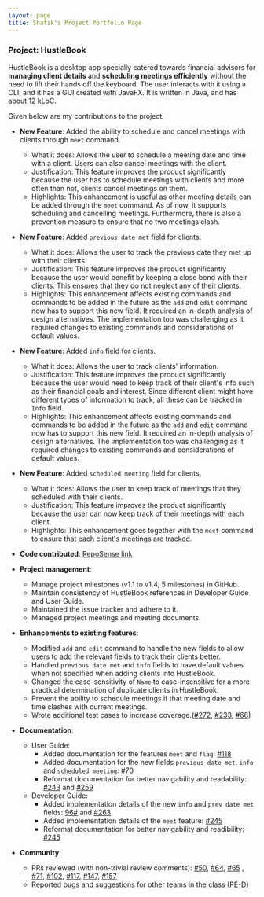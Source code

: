 ```yaml
---
layout: page
title: Shafik's Project Portfolio Page
---
```


### Project: HustleBook

HustleBook is a desktop app specially catered towards financial advisors for **managing client details** and **scheduling meetings efficiently** without the need to lift their hands off the keyboard.
The user interacts with it using a CLI, and it has a GUI created with JavaFX. It is written in Java, and has about 12 kLoC.

Given below are my contributions to the project.

* **New Feature**: Added the ability to schedule and cancel meetings with clients through `meet` command.
    * What it does: Allows the user to schedule a meeting date and time with a client. Users can also cancel meetings with the client.
    * Justification: This feature improves the product significantly because the user has to schedule meetings with clients and more often than not, clients cancel meetings on them. 
    * Highlights: This enhancement is useful as other meeting details can be added through the `meet` command. As of now, it supports scheduling and cancelling meetings. Furthermore, there is also a prevention measure to ensure that no two meetings clash.

* **New Feature**: Added `previous date met` field for clients.
    * What it does: Allows the user to track the previous date they met up with their clients.
    * Justification: This feature improves the product significantly because the user would benefit by keeping a close bond with their clients. This ensures that they do not neglect any of their clients.
    * Highlights: This enhancement affects existing commands and commands to be added in the future as the `add` and `edit` command now has to support this new field. It required an in-depth analysis of design alternatives. The implementation too was challenging as it required changes to existing commands and considerations of default values.

* **New Feature**: Added `info` field for clients.
    * What it does: Allows the user to track clients' information. 
    * Justification: This feature improves the product significantly because the user would need to keep track of their client's info such as their financial goals and interest. Since different client might have different types of information to track, all these can be tracked in `Info` field.
    * Highlights: This enhancement affects existing commands and commands to be added in the future as the `add` and `edit` command now has to support this new field. It required an in-depth analysis of design alternatives. The implementation too was challenging as it required changes to existing commands and considerations of default values.

* **New Feature**: Added `scheduled meeting` field for clients.
  * What it does: Allows the user to keep track of meetings that they scheduled with their clients. 
  * Justification: This feature improves the product significantly because the user can now keep track of their meetings with each client.
  * Highlights: This enhancement goes together with the `meet` command to ensure that each client's meetings are tracked. 


* **Code contributed**: [RepoSense link](https://nus-cs2103-ay2122s2.github.io/tp-dashboard/?search=ad-nap&sort=groupTitle&sortWithin=title&timeframe=commit&mergegroup=&groupSelect=groupByRepos&breakdown=true&checkedFileTypes=docs~functional-code~test-code~other&since=2022-02-18)

* **Project management**:
    * Manage project milestones (v1.1 to v1.4, 5 milestones) in GitHub.
    * Maintain consistency of HustleBook references in Developer Guide and User Guide.
    * Maintained the issue tracker and adhere to it.
    * Managed project meetings and meeting documents.

* **Enhancements to existing features**:
    * Modified `add` and `edit` command to handle the new fields to allow users to add the relevant fields to track their clients better.
    * Handled `previous date met` and `info` fields to have default values when not specified when adding clients into HustleBook.
    * Changed the case-sensitivity of `Name` to case-insensitive for a more practical determination of duplicate clients in HustleBook.
    * Prevent the ability to schedule meetings if that meeting date and time clashes with current meetings.
    * Wrote additional test cases to increase coverage.([\#272](https://github.com/AY2122S2-CS2103T-W15-2/tp/pull/272), [\#233](https://github.com/AY2122S2-CS2103T-W15-2/tp/pull/233), [\#68](https://github.com/AY2122S2-CS2103T-W15-2/tp/pull/68))

* **Documentation**:
    * User Guide:
        * Added documentation for the features `meet` and `flag`: [\#118](https://github.com/AY2122S2-CS2103T-W15-2/tp/pull/118)
        * Added documentation for the new fields `previous date met`, `info` and `scheduled meeting`: [\#70](https://github.com/AY2122S2-CS2103T-W15-2/tp/pull/70)
        * Reformat documentation for better navigability and readability: [\#243](https://github.com/AY2122S2-CS2103T-W15-2/tp/pull/243) and [\#259](https://github.com/AY2122S2-CS2103T-W15-2/tp/pull/259)
    * Developer Guide:
        * Added implementation details of the new `info` and `prev date met` fields: [96\#](https://github.com/AY2122S2-CS2103T-W15-2/tp/pull/96) and [\#263](https://github.com/AY2122S2-CS2103T-W15-2/tp/pull/263)
        * Added implementation details of the `meet` feature: [\#245](https://github.com/AY2122S2-CS2103T-W15-2/tp/pull/245)
        * Reformat documentation for better navigability and readibility: [\#245](https://github.com/AY2122S2-CS2103T-W15-2/tp/pull/245)

* **Community**:
    * PRs reviewed (with non-trivial review comments): [\#50](https://github.com/AY2122S2-CS2103T-W15-2/tp/pull/50), [\#64](https://github.com/AY2122S2-CS2103T-W15-2/tp/pull/64), [\#65](https://github.com/AY2122S2-CS2103T-W15-2/tp/pull/65)
  , [\#71](https://github.com/AY2122S2-CS2103T-W15-2/tp/pull/71), [\#102](https://github.com/AY2122S2-CS2103T-W15-2/tp/pull/102), [\#117](https://github.com/AY2122S2-CS2103T-W15-2/tp/pull/117), [\#147](https://github.com/AY2122S2-CS2103T-W15-2/tp/pull/147), [\#157](https://github.com/AY2122S2-CS2103T-W15-2/tp/pull/157)
    * Reported bugs and suggestions for other teams in the class ([PE-D](https://github.com/AD-NAP/ped/issues))

